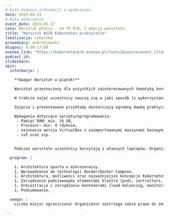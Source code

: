 ```yaml
---
# Data dodania informacji o wydarzeniu
date: 2019-04-23
# Data wydarzenia
event_date: 2019-05-17
cena: Warsztat płatny - od 79 PLN, 1 edycja warsztatu
title: "Warsztat #259 Kubernetes praktycznie"
lokalizacja: Lekarska
prowadzacy: andrzejewski
dlugosc: 9:00-17:00
evenea_link: "https://kuberneteskrk.evenea.pl/?out=1&source=event_iframe"
podcast_id:
slideshare:
opis:
  informacje: |

    **Uwaga! Warsztat w piątek!**

    Warsztat przeznaczony dla wszystkich zainteresowanych tematyką kontenerów, ich orkiestracją oraz architekturą opartą o mikroserwisy. Szczególnie polecany osobom pracującym jako administratorzy oraz devops. 

    W trakcie zajęć uczestnicy nauczą się w jaki sposób (z wykorzystaniem maszyn wirtualnych) stworzyć od podstaw własny klaster Kubernetes oraz zdobędą wiedzę niezbędną do jego administracji. 

    Zajęcia i prezentowane przykłady dostarczają ogromną dawkę praktycznych informacji, które będą mogły być wykorzystane podczas realnych wdrożeń. Uczestnicy dowiedzą się m.in. w jaki sposób konfigurować, wdrażać, monitorować i skalować aplikacje, współdzielić storage, konfigurować aspekty związane z siecią, zarządzać klustrem i jego elementami.

    Wymagania dotyczące sprzętu/oprogramowania:
     - Pamięć RAM: min. 16 GB,
     - Procesor: min. 4 rdzenie,
     - najnowsza wersja VirtualBox z zaimportowanymi maszynami bazowymi https://www.dropbox.com/sh/kwc38ulashtfbai/AAAilCqzF65yHFv2c5JQROXGa?dl=0,
     - ssh oraz scp.

  
    Podczas warsztatu uczestnicy korzytają z własnych laptopów. Organizator zapewnia dostęp do kawy, herbaty, wody i ciastek. W porze obiadowej zapewniamy pizzę.

  program: |

    1. Architektura oparta o mikroserwisy.
    1. Wprowadzenie do technologii Docker/Docker Compose.
    1. Architektura, możliwości oraz najważniejsze koncepcje Kubernetes.
    1. Zarządzanie podstawowymi elementami klastra (pods, controllers, services, deployments, storage, network).
    1. Orkiestracja i zarządzanie kontenerami (load balancing, monitoring, skalowanie).
    1. Podsumowanie.

  uwaga: |
    Liczba miejsc ograniczona! Organizator zastrzega sobie prawo do zmiany lokalizacji wydarzenia oraz jego odwołania w przypadku niezgłoszenia się minimalnej liczby uczestników.

---
```

